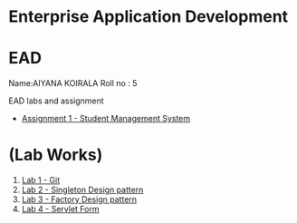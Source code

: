# Enterprise Application Development
# EAD
Name:AIYANA KOIRALA
Roll no : 5
 
EAD labs and assignment

- [Assignment 1 - Student Management System](https://github.com/1ayuu/7thsemlabwork/tree/main/EAD/assignments)
# (Lab Works)


1. [Lab 1 - Git](https://github.com/1ayuu/7thsemlabwork/tree/main/EAD/labs/lab1)
2. [Lab 2 - Singleton Design pattern](https://github.com/1ayuu/7thsemlabwork/tree/main/EAD/labs/lab2)
3. [Lab 3 - Factory Design pattern](https://github.com/1ayuu/7thsemlabwork/tree/main/EAD/labs/lab3)
4. [Lab 4 - Servlet Form](https://github.com/1ayuu/7thsemlabwork/tree/main/EAD/labs/lab4)

